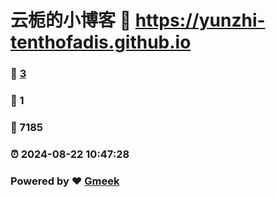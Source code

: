 # 云栀的小博客 :link: https://yunzhi-tenthofadis.github.io 
### :page_facing_up: [3](https://yunzhi-tenthofadis.github.io/tag.html) 
### :speech_balloon: 1 
### :hibiscus: 7185 
### :alarm_clock: 2024-08-22 10:47:28 
### Powered by :heart: [Gmeek](https://github.com/Meekdai/Gmeek)
